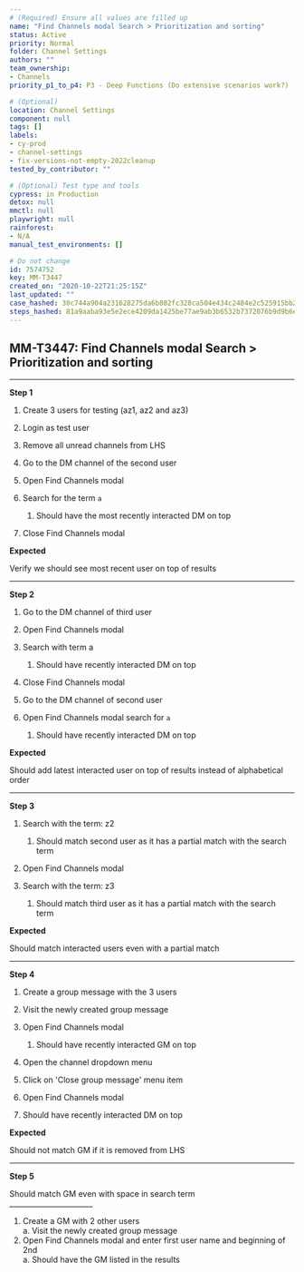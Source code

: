 ```yaml
---
# (Required) Ensure all values are filled up
name: "Find Channels modal Search > Prioritization and sorting"
status: Active
priority: Normal
folder: Channel Settings
authors: ""
team_ownership: 
- Channels
priority_p1_to_p4: P3 - Deep Functions (Do extensive scenarios work?)

# (Optional)
location: Channel Settings
component: null
tags: []
labels: 
- cy-prod
- channel-settings
- fix-versions-not-empty-2022cleanup
tested_by_contributor: ""

# (Optional) Test type and tools
cypress: in Production
detox: null
mmctl: null
playwright: null
rainforest: 
- N/A
manual_test_environments: []

# Do not change
id: 7574752
key: MM-T3447
created_on: "2020-10-22T21:25:15Z"
last_updated: ""
case_hashed: 30c744a904a231628275da6b882fc328ca504e434c2484e2c525915bb24a7d6afc74ff85dcd4484c68eaa1ca7e40bba2
steps_hashed: 81a9aaba93e5e2ece4209da1425be77ae9ab3b6532b7372076b9d9b6ede4f95667087da1d4d46fba58d789c8feaa99de
---
```


<!-- (Auto-generated) Based on frontmatter's "key" and "name" -->

## MM-T3447: Find Channels modal Search > Prioritization and sorting

---

**Step 1**

1. Create 3 users for testing (az1, az2 and az3)

2. Login as test user

3. Remove all unread channels from LHS

4. Go to the DM channel of the second user

5. Open Find Channels modal

6. Search for the term `a`

   1. Should have the most recently interacted DM on top

7. Close Find Channels modal

**Expected**

Verify we should see most recent user on top of results

---

**Step 2**

1. Go to the DM channel of third user

2. Open Find Channels modal

3. Search with term a

   1. Should have recently interacted DM on top

4. Close Find Channels modal

5. Go to the DM channel of second user

6. Open Find Channels modal search for `a`

   1. Should have recently interacted DM on top

**Expected**

Should add latest interacted user on top of results instead of alphabetical order

---

**Step 3**

1. Search with the term: z2

   1. Should match second user as it has a partial match with the search term

2. Open Find Channels modal

3. Search with the term: z3

   1. Should match third user as it has a partial match with the search term

**Expected**

Should match interacted users even with a partial match

---

**Step 4**

1. Create a group message with the 3 users

2. Visit the newly created group message

3. Open Find Channels modal

   1. Should have recently interacted GM on top

4. Open the channel dropdown menu

5. Click on 'Close group message' menu item

6. Open Find Channels modal

7. Should have recently interacted DM on top

**Expected**

Should not match GM if it is removed from LHS

---

**Step 5**

Should match GM even with space in search term\
\_\_\_\_\_\_\_\_\_\_\_\_\_\_\_\_\_\_\_\_\_\_\_

1. Create a GM with 2 other users
   \
   a. Visit the newly created group message
2. Open Find Channels modal and enter first user name and beginning of 2nd
   \
   a. Should have the GM listed in the results
